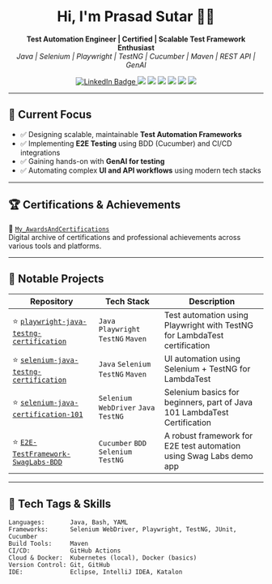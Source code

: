 <h1 align="center">Hi, I'm Prasad Sutar 👨‍💻</h1>

<p align="center">
  <b>Test Automation Engineer | Certified | Scalable Test Framework Enthusiast</b><br>
  <i>Java | Selenium | Playwright | TestNG | Cucumber | Maven | REST API | GenAI</i>
</p>

<p align="center">
  <a href="https://www.linkedin.com/in/prasadsutar8400" target="_blank">
    <img src="https://img.shields.io/badge/LinkedIn-PrasadSutar-blue?logo=linkedin&style=flat-square" alt="LinkedIn Badge"/>
    
  </a>
  <img src="https://img.shields.io/badge/Java-Expert-orange?logo=java&style=flat-square"/>
  
  <img src="https://img.shields.io/badge/Selenium-Automation-green?logo=selenium&style=flat-square"/>
  
  <img src="https://img.shields.io/badge/TestNG-Certified-blueviolet?style=flat-square"/>
  
  <img src="https://img.shields.io/badge/Cucumber-BDD-9cf?logo=cucumber&style=flat-square"/>
  
  <img src="https://img.shields.io/badge/Maven-Build Tool-yellow?style=flat-square"/>
  
  <img src="https://img.shields.io/badge/GenAI-Enthusiast-red?style=flat-square"/>
  
</p>

---

## 🔭 Current Focus

- ✅ Designing scalable, maintainable **Test Automation Frameworks**
- ✅ Implementing **E2E Testing** using BDD (Cucumber) and CI/CD integrations
- ✅ Gaining hands-on with **GenAI for testing**
- ✅ Automating complex **UI and API workflows** using modern tech stacks

---

## 🏆 Certifications & Achievements

📌 [`My_AwardsAndCertifications`](https://github.com/Prasad8400/My_AwardsAndCertifications)  
Digital archive of certifications and professional achievements across various tools and platforms.

---

## 🔧 Notable Projects

| Repository | Tech Stack | Description |
|------------|------------|-------------|
| ⭐ [`playwright-java-testng-certification`](https://github.com/Prasad8400/playwright-java-testng-certification) | `Java` `Playwright` `TestNG` `Maven` | Test automation using Playwright with TestNG for LambdaTest certification |
| ⭐ [`selenium-java-testng-certification`](https://github.com/Prasad8400/selenium-java-testng-certification) | `Java` `Selenium` `TestNG` `Maven` | UI automation using Selenium + TestNG for LambdaTest |
| ⭐ [`selenium-java-certification-101`](https://github.com/Prasad8400/selenium-java-certification-101) | `Selenium WebDriver` `Java` `TestNG` | Selenium basics for beginners, part of Java 101 LambdaTest Certification |
| ⭐ [`E2E-TestFramework-SwagLabs-BDD`](https://github.com/Prasad8400/E2E-TestFramework-SwagLabs-BDD) | `Cucumber` `BDD` `Selenium` `TestNG` | A robust framework for E2E test automation using Swag Labs demo app |

---

## 📌 Tech Tags & Skills

```text
Languages:       Java, Bash, YAML
Frameworks:      Selenium WebDriver, Playwright, TestNG, JUnit, Cucumber
Build Tools:     Maven
CI/CD:           GitHub Actions
Cloud & Docker:  Kubernetes (local), Docker (basics)
Version Control: Git, GitHub
IDE:             Eclipse, IntelliJ IDEA, Katalon
